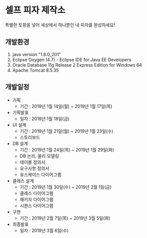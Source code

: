 # 셀프 피자 제작소
특별한 토핑을 넣어 세상에서 하나뿐인 내 피자를 완성하세요!
## 개발환경
1. java version "1.8.0_201"
2. Eclipse Oxygen (4.7) - Eclipse IDE for Java EE Developers
3. Oracle Database 11g Release 2 Express Edition for Windows 64
4. Apache Tomcat 8.5.35

## 개발일정
- 기획
  - 기간 : 2019년 1월 14일(월) ~ 2019년 1월 17일(목)
- 기획발표
  - 일자 : 2019년 1월 18일(금)
- UI 설계
  - 기간 : 2019년 1월 21일(월) ~ 2019년 1월 23일(수)
  - 스토리보드
- DB 설계
  - 기간 : 2019년 1월 24일(목) ~ 2019년 1월 29일(화)
  - DB 논리, 물리 모델링
  - 테이블 정의서
  - 요구사항 정의서
  - 유스케이스 다이어그램
- 클래스 설계
  - 기간 : 2019년 1월 30일(수) ~ 2019년 2월 1일(금)
  - 클래스 다이어그램
  - 패키지 다이어그램
  - 시퀀스 다이어그램
- 구현
  - 기간 : 2019년 2월 7일(목) ~ 2019년 3월 5일(화)
- 최종발표
  - 일자 : 2019년 3월 6일(수)
